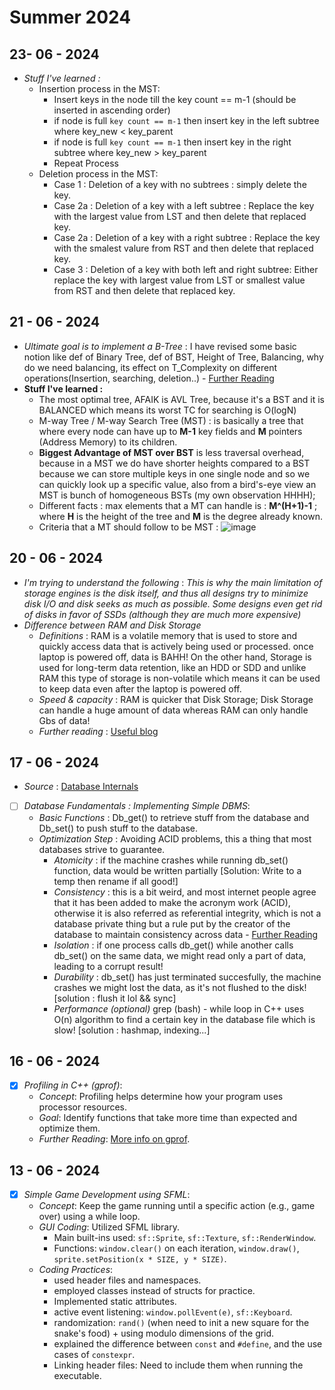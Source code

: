 # Summer 2024

## 23- 06 - 2024
- *Stuff I've learned :*
   - Insertion process in the MST:
     - Insert keys in the node till the key count == m-1 (should be inserted in ascending order)
     - if node is full ```key count == m-1``` then insert key in the left subtree where key_new < key_parent
     - if node is full ```key count == m-1``` then insert key in the right subtree where key_new > key_parent
     - Repeat Process
   - Deletion process in the MST:
     - Case 1 : Deletion of a key with no subtrees : simply delete the key.
     - Case 2a : Deletion of a key with a left subtree : Replace the key with the largest value from LST and then delete that replaced key.
     - Case 2a : Deletion of a key with a right subtree : Replace the key with the smalest valure from RST and then delete that replaced key.
     - Case 3 : Deletion of a key with both left and right subtree: Either replace the key with largest value from LST or smallest value from RST and then delete that replaced key.
     

## 21 - 06 - 2024
- *Ultimate goal is to implement a B-Tree* : I have revised some basic notion like def of Binary Tree, def of BST, Height of Tree, Balancing, why do we need balancing, its effect on T_Complexity on different operations(Insertion, searching, deletion..) -  [Further Reading](https://www.youtube.com/watch?v=MpGOoJtEYII)
- **Stuff I've learned :**
   - The most optimal tree, AFAIK is AVL Tree, because it's a BST and it is BALANCED which means its worst TC for searching is O(logN)
   - M-way Tree / M-way Search Tree (MST) : is basically a tree that where every node can have up to **M-1** key fields and **M** pointers (Address Memory) to its children.
   - **Biggest Advantage of MST over BST** is less traversal overhead, because in a MST we do have shorter heights compared to a BST because we can store multiple keys in one single node and so we can quickly look up a specific value, also from a bird's-eye view an MST is bunch of homogeneous BSTs (my own observation HHHH);
   - Different facts : max elements that a MT can handle is : **M^(H+1)-1** ; where **H** is the height of the tree and **M** is the degree already known.
   - Criteria that a MT should follow to be MST : ![image](https://github.com/grainme/Summer24/assets/104838272/71eb733a-24bd-4c7c-83ac-df09858d961b)



## 20 - 06 - 2024
- *I'm trying to understand the following* : *This is why the main limitation of storage engines is the disk itself, and thus all designs try to minimize disk I/O and disk seeks as much as possible. Some designs even get rid of disks in favor of SSDs (although they are much more expensive)*
- *Difference between RAM and Disk Storage*
  - *Definitions* : RAM is a volatile memory that is used to store and quickly access data that is actively being used or processed. once laptop is powered off, data is BAHH! On the other hand, Storage is used for long-term data retention, like an HDD or SDD and unlike RAM this type of storage is non-volatile which means it can be used to keep data even after the laptop is powered off.
  - *Speed & capacity* : RAM is quicker that Disk Storage; Disk Storage can handle a huge amount of data whereas RAM can only handle Gbs of data!
  - *Further reading* : [Useful blog](https://www.backblaze.com/blog/whats-diff-ram-vs-storage/)   

## 17 - 06 - 2024
- *Source* : [Database Internals](https://www.databass.dev)
- [ ] *Database Fundamentals : Implementing Simple DBMS*:
  - *Basic Functions* : Db_get() to retrieve stuff from the database and Db_set() to push stuff to the database.
  - *Optimization Step* : Avoiding ACID problems, this a thing that most databases strive to guarantee.
    - *Atomicity* : if the machine crashes while running db_set() function, data would be written partially [Solution: Write to a temp then rename if all good!]
    - *Consistency* : this is a bit weird, and most internet people agree that it has been added to make the acronym work (ACID), otherwise it is also referred as referential integrity, which  is not a database private thing but a rule put by the creator of the database to maintain consistency across data - [Further Reading](https://www.freecodecamp.org/news/acid-databases-explained/#what-does-consistency-mean) 
    - *Isolation* : if one process calls db_get() while another calls db_set() on the same data, we might read only a part of data, leading to a corrupt result!
    - *Durability* : db_set() has just terminated succesfully, the machine crashes we might lost the data, as it's not flushed to the disk! [solution : flush it lol && sync]
    - *Performance (optional)* grep (bash) - while loop in C++ uses O(n) algorithm to find a certain key in the database file which is slow! [solution : hashmap, indexing...]

## 16 - 06 - 2024
- [x] *Profiling in C++ (gprof)*:
  - *Concept*: Profiling helps determine how your program uses processor resources.
  - *Goal*: Identify functions that take more time than expected and optimize them.
  - *Further Reading*: [More info on gprof](https://web.cecs.pdx.edu/~karavan/perf/book_gprof.html).

## 13 - 06 - 2024
- [x] *Simple Game Development using SFML*: 
  - *Concept*: Keep the game running until a specific action (e.g., game over) using a while loop.
  - *GUI Coding*: Utilized SFML library.
    - Main built-ins used: `sf::Sprite`, `sf::Texture`, `sf::RenderWindow`.
    - Functions: `window.clear()` on each iteration, `window.draw()`, `sprite.setPosition(x * SIZE, y * SIZE)`.
  - *Coding Practices*: 
    - used header files and namespaces.
    - employed classes instead of structs for practice.
    - Implemented static attributes.
    - active event listening: `window.pollEvent(e)`, `sf::Keyboard`.
    - randomization: `rand()` (when need to init a new square for the snake's food) + using modulo dimensions of the grid.
    - explained the difference between `const` and `#define`, and the use cases of `constexpr`.
    - Linking header files: Need to include them when running the executable.
